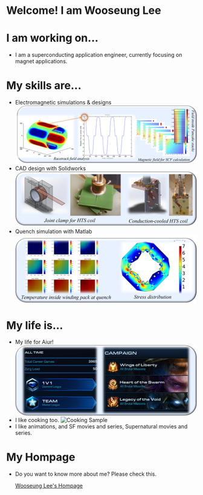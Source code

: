# Welcome! I am Wooseung Lee
# I am working on...
- I am a superconducting application engineer, currently focusing on magnet applications. 
<!--
- This is the most recent progress of my work. 
![25T magnet](/img/25T.png)
- Haven't found any publication yet? Please don't worry. I am working on it. 
-->
# My skills are...
- Electromagnetic simulations & designs
![EM Simulation Sample](/img/Electromagnetic.png)
- CAD design with Solidworks
![Solidworks CAD Sample](/img/Solidworks.png)
- Quench simulation with Matlab
![Quench simulation Sample](/img/Quench.png)
# My life is...
- My life for Aiur!
![StarCraft II](/img/SC2.png)
- I like cooking too.
![Cooking Sample](/img/Cooking.png)
- I like animations, and SF movies and series, Supernatural movies and series. 
# My Hompage
- Do you want to know more about me? Please check this.

    [Wooseung Lee's Hompage](https://wslee.info "Woooo")


<!--
**codenamezoo/codenamezoo** is a ✨ _special_ ✨ repository because its `README.md` (this file) appears on your GitHub profile.

Here are some ideas to get you started:

- 🔭 I’m currently working on ...
- 🌱 I’m currently learning ...
- 👯 I’m looking to collaborate on ...
- 🤔 I’m looking for help with ...
- 💬 Ask me about ...
- 📫 How to reach me: ...
- 😄 Pronouns: ...
- ⚡ Fun fact: ...
-->
